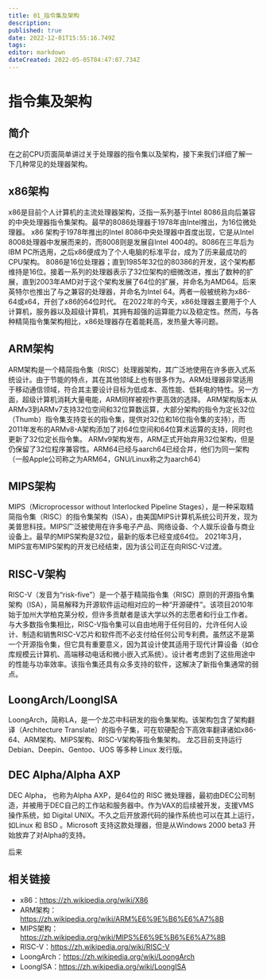 ```yaml
---
title: 01_指令集及架构
description: 
published: true
date: 2022-12-01T15:55:16.749Z
tags: 
editor: markdown
dateCreated: 2022-05-05T04:47:07.734Z
---
```


# 指令集及架构
## 简介
在之前CPU页面简单讲过关于处理器的指令集以及架构，接下来我们详细了解一下几种常见的处理器架构。
## x86架构
x86是目前个人计算机的主流处理器架构，泛指一系列基于Intel 8086且向后兼容的中央处理器指令集架构。最早的8086处理器于1978年由Intel推出，为16位微处理器。
x86 架构于1978年推出的Intel 8086中央处理器中首度出现，它是从Intel 8008处理器中发展而来的，而8008则是发展自Intel 4004的。8086在三年后为IBM PC所选用，之后x86便成为了个人电脑的标准平台，成为了历来最成功的CPU架构。
8086是16位处理器；直到1985年32位的80386的开发，这个架构都维持是16位。接着一系列的处理器表示了32位架构的细微改进，推出了数种的扩展，直到2003年AMD对于这个架构发展了64位的扩展，并命名为AMD64。后来英特尔也推出了与之兼容的处理器，并命名为Intel 64。两者一般被统称为x86-64或x64，开创了x86的64位时代。
在2022年的今天，x86处理器主要用于个人计算机，服务器以及超级计算机，其拥有超强的运算能力以及稳定性。然而，与各种精简指令集架构相比，x86处理器存在着能耗高，发热量大等问题。
## ARM架构
ARM架构是一个精简指令集（RISC）处理器架构，其广泛地使用在许多嵌入式系统设计。由于节能的特点，其在其他领域上也有很多作为。ARM处理器非常适用于移动通信领域，符合其主要设计目标为低成本、高性能、低耗电的特性。另一方面，超级计算机消耗大量电能，ARM同样被视作更高效的选择。
ARM架构版本从ARMv3到ARMv7支持32位空间和32位算数运算，大部分架构的指令为定长32位（Thumb）指令集支持变长的指令集，提供对32位和16位指令集的支持），而2011年发布的ARMv8-A架构添加了对64位空间和64位算术运算的支持，同时也更新了32位定长指令集。
ARMv9架构发布，ARM正式开始弃用32位架构，但是仍保留了32位程序兼容性。ARM64已经与aarch64已经合并，他们为同一架构（一般Apple公司称之为ARM64，GNU/Linux称之为aarch64）

## MIPS架构
MIPS（Microprocessor without Interlocked Pipeline Stages），是一种采取精简指令集（RISC）的指令集架构（ISA），由美国MIPS计算机系统公司开发，现为美普思科技。MIPS广泛被使用在许多电子产品、网络设备、个人娱乐设备与商业设备上。最早的MIPS架构是32位，最新的版本已经变成64位。
2021年3月，MIPS宣布MIPS架构的开发已经结束，因为该公司正在向RISC-V过渡。
## RISC-V架构
RISC-V（发音为“risk-five”）是一个基于精简指令集（RISC）原则的开源指令集架构（ISA），简易解释为开源软件运动相对应的一种“开源硬件”。该项目2010年始于加州大学柏克莱分校，但许多贡献者是该大学以外的志愿者和行业工作者。
与大多数指令集相比，RISC-V指令集可以自由地用于任何目的，允许任何人设计、制造和销售RISC-V芯片和软件而不必支付给任何公司专利费。虽然这不是第一个开源指令集，但它具有重要意义，因为其设计使其适用于现代计算设备（如仓库规模云计算机、高端移动电话和微小嵌入式系统）。设计者考虑到了这些用途中的性能与功率效率。该指令集还具有众多支持的软件，这解决了新指令集通常的弱点。
## LoongArch/LoongISA
LoongArch，简称LA，是一个龙芯中科研发的指令集架构。该架构包含了架构翻译（Architecture Translate）的指令子集，可在软硬配合下高效率翻译诸如x86-64、ARM架构、MIPS架构、RISC-V架构等指令集架构。
龙芯目前支持运行 Debian、Deepin、Gentoo、UOS 等多种 Linux 发行版。

## DEC Alpha/Alpha AXP
DEC Alpha， 也称为Alpha AXP，是64位的 RISC 微处理器，最初由DEC公司制造，并被用于DEC自己的工作站和服务器中。作为VAX的后续被开发，支援VMS操作系统，如 Digital UNIX。不久之后开放源代码的操作系统也可以在其上运行，如Linux 和 BSD 。Microsoft 支持这款处理器，但是从Windows 2000 beta3 开始放弃了对Alpha的支持。

后来
## 相关链接
- x86：https://zh.wikipedia.org/wiki/X86
- ARM架构：https://zh.wikipedia.org/wiki/ARM%E6%9E%B6%E6%A7%8B
- MIPS架构：https://zh.wikipedia.org/wiki/MIPS%E6%9E%B6%E6%A7%8B
- RISC-V：https://zh.wikipedia.org/wiki/RISC-V
- LoongArch：https://zh.wikipedia.org/wiki/LoongArch
- LoongISA：https://zh.wikipedia.org/wiki/LoongISA